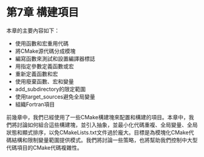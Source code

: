 # 第7章 構建項目

本章的主要內容如下：

* 使用函數和宏重用代碼
* 將CMake源代碼分成模塊
* 編寫函數來測試和設置編譯器標誌
* 用指定參數定義函數或宏
* 重新定義函數和宏
* 使用廢棄函數、宏和變量
* add_subdirectory的限定範圍
* 使用target_sources避免全局變量
* 組織Fortran項目

前幾章中，我們已經使用了一些CMake構建塊來配置和構建的項目。本章中，我們將討論如何組合這些構建塊，並引入抽象，並最小化代碼重複、全局變量、全局狀態和顯式排序，以免CMakeLists.txt文件過於龐大。目標是為模塊化CMake代碼結構和限制變量範圍提供模式。我們將討論一些策略，也將幫助我們控制中大型代碼項目的CMake代碼複雜性。